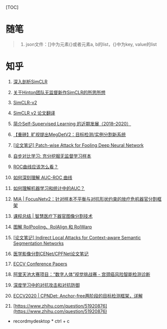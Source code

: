 [TOC]

# 随笔

> 1. json文件：[]中为元素{}或者元素a, b的list，{}中为key, value的list

# 知乎

1. [深入剖析SimCLR](https://zhuanlan.zhihu.com/p/258958247?utm_source=wechat_session&utm_medium=social&utm_oi=705004246138896384&utm_campaign=shareopn)

1. [关于Hinton团队无监督新作SimCLR的所思所想](https://zhuanlan.zhihu.com/p/107269105)

1. [SimCLR-v2](https://zhuanlan.zhihu.com/p/165210502)

1. [SimCLR v2 论文翻译](https://zhuanlan.zhihu.com/p/213737892)

2. [简介Self-Supervised Learning 的近期发展（2018–2020）](https://zhuanlan.zhihu.com/p/139561294)

3. [【重磅】旷视提出MegDetV2：目标检测/实例分割新系统](https://mp.weixin.qq.com/s?__biz=MzU2NDExMzE5Nw==&mid=2247499623&idx=1&sn=b5baf93f6e47ebe433d771747d9631d9&exportkey=A5fnCaLnarZTdURjhb1ccLk%3D&pass_ticket=bvjqevHUFMQX7pqwQpr1Sa31fzY%2BcUGDUoptnE87FSs9BZEuvHuNZORs%2FaSZkCI%2B&wx_header=0)

4. [[论文笔记] Patch-wise Attack for Fooling Deep Neural Network](https://zhuanlan.zhihu.com/p/272671364)

5. [自步对比学习: 充分挖掘无监督学习样本](https://mp.weixin.qq.com/s?__biz=MzIwMTE1NjQxMQ==&mid=2247538899&idx=1&sn=923d3d561d14733df0d83fa9adeffe7f&chksm=96f02a87a187a39102e61a8b684d80b234ee8efef582c562875763d87fbc42b24836b0464f97&mpshare=1&scene=1&srcid=1031dpLkGgtblD5ag8vptpwa&sharer_sharetime=1604159393688&sharer_shareid=6ec8e8c29b4d3f6afe737e9af616fff8&exportkey=AwPJvkOMUWHB1aYBY5LLLbs%3D&pass_ticket=1hxVFU65ENvA3%2BMqMo%2FrqAqaZTeXj4keguC2CoMwnbtHXb8O95FLaI0VoldL4uda&wx_header=0#rd)

6. [ROC曲线应该怎么看？](https://zhuanlan.zhihu.com/p/77262127?utm_source=wechat_session)

6. [如何深刻理解 AUC-ROC 曲线](https://zhuanlan.zhihu.com/p/121036836)

6. [如何理解机器学习和统计中的AUC？](https://www.zhihu.com/question/39840928)

1. [MIA | FocusNetv2：针对样本不平衡与对抗形状约束的放疗危机器官分割框架](https://mp.weixin.qq.com/s?__biz=MzU2Nzg2NDc4Ng==&mid=2247489512&idx=2&sn=508d644396c6bdf892c0ee794a5e3b1e&exportkey=A%2BZ%2F7x%2F2OCqhtIyCB%2BfdshM%3D&pass_ticket=9KN7NzyXo%2FmGSOJfuneE6yHpL3m8lXGyCPTNFGAXa58QBs110TV2Y54AcJNUnPcg&wx_header=0)

1. [课程总结 | 智慧医疗下器官图像分割技术](https://mp.weixin.qq.com/s?__biz=MzU2Nzg2NDc4Ng==&mid=2247489938&idx=1&sn=d6fec5a624cd548a965e9b0b2b1af250&exportkey=A3xi9bwzj5hHo5Yz6f8%2BlwQ%3D&pass_ticket=9KN7NzyXo%2FmGSOJfuneE6yHpL3m8lXGyCPTNFGAXa58QBs110TV2Y54AcJNUnPcg&wx_header=0)

1. [图解 RoIPooling、RoIAlign 和 RoIWarp](https://zhuanlan.zhihu.com/p/273587749)

1. [[论文笔记] Indirect Local Attacks for Context-aware Semantic Segmentation Networks](https://zhuanlan.zhihu.com/p/274762702)

1. [医学影像分割CENet/CPFNet论文笔记](https://zhuanlan.zhihu.com/p/273416963)

1. [ECCV Conference Papers](https://www.ecva.net/papers.php)

1. [阿里天池大赛项目：“数字人体”视觉挑战赛 - 宫颈癌风险智能检测诊断](https://zhuanlan.zhihu.com/p/266866509)

1. [深度学习中的对抗攻击和对抗防御](https://zhuanlan.zhihu.com/p/138462196)

1. [ECCV2020 | CPNDet: Anchor-free两阶段的目标检测框架，详解](https://mp.weixin.qq.com/s?__biz=MzIwOTM5MjYyMQ==&mid=2247487634&idx=1&sn=10bd154678e10a4bf2dd3ed0602840ee&exportkey=A9j75iAeS0PbbbxAX8SyBnE%3D&pass_ticket=%2F3auYz%2FGKB9%2FMPQLwnfvO3YIwEig7gOxi2ZxNhOQYw6owUXsNkFyofU5vZJ%2BgBQA&wx_header=0)

1. [https://www.zhihu.com/question/51920876](https://www.zhihu.com/question/51920876)
* recordmydesktop
      * ctrl + c
